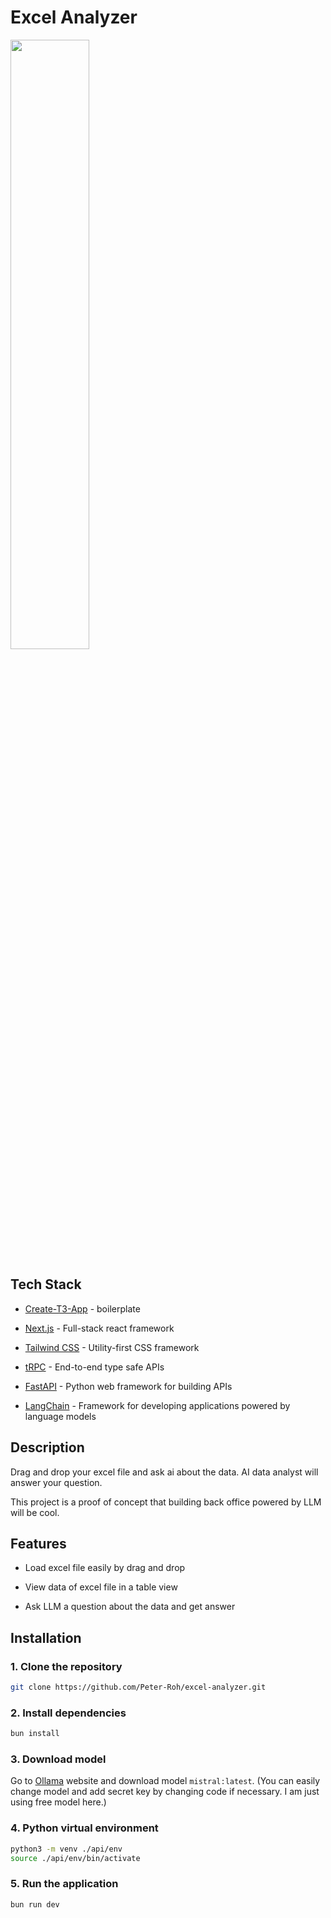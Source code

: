 # Excel Analyzer

<img src="https://github.com/Peter-Roh/excel-analyzer/assets/36218264/b17a5de5-849f-4e60-8ea8-020f9ae6ea3d" width="50%" />

## Tech Stack

- [Create-T3-App](https://create.t3.gg/) - boilerplate

- [Next.js](https://nextjs.org) - Full-stack react framework

- [Tailwind CSS](https://tailwindcss.com) - Utility-first CSS framework

- [tRPC](https://trpc.io) - End-to-end type safe APIs

- [FastAPI](https://fastapi.tiangolo.com/) - Python web framework for building APIs

- [LangChain](https://www.langchain.com/) - Framework for developing applications powered by language models

## Description

Drag and drop your excel file and ask ai about the data. AI data analyst will answer your question.

This project is a proof of concept that building back office powered by LLM will be cool.

## Features

- Load excel file easily by drag and drop

- View data of excel file in a table view

- Ask LLM a question about the data and get answer

## Installation

### 1. Clone the repository

```bash
git clone https://github.com/Peter-Roh/excel-analyzer.git
```

### 2. Install dependencies

```bash
bun install
```

### 3. Download model

Go to [Ollama](https://ollama.com/) website and download model `mistral:latest`. (You can easily change model and add secret key by changing code if necessary. I am just using free model here.)

### 4. Python virtual environment

```bash
python3 -m venv ./api/env
source ./api/env/bin/activate
```

### 5. Run the application

```bash
bun run dev
```

